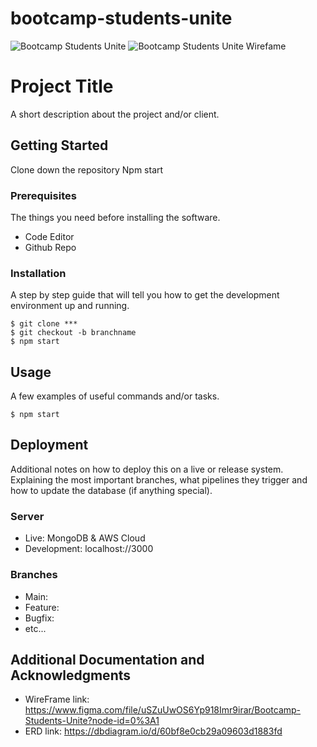 # bootcamp-students-unite
![Bootcamp Students Unite](https://user-images.githubusercontent.com/18708698/121244017-3e6b6b00-c853-11eb-8e4d-afe767744a38.png)
![Bootcamp Students Unite Wirefame](https://user-images.githubusercontent.com/18708698/121246667-44af1680-c856-11eb-93bf-3e0ba600f1e4.png)

# Project Title

A short description about the project and/or client.

## Getting Started

Clone down the repository
Npm start

### Prerequisites

The things you need before installing the software.

* Code Editor
* Github Repo


### Installation

A step by step guide that will tell you how to get the development environment up and running.

```
$ git clone ***
$ git checkout -b branchname
$ npm start
```

## Usage

A few examples of useful commands and/or tasks.

```
$ npm start
```

## Deployment

Additional notes on how to deploy this on a live or release system. Explaining the most important branches, what pipelines they trigger and how to update the database (if anything special).

### Server

* Live: MongoDB & AWS Cloud
* Development: localhost://3000

### Branches

* Main:
* Feature:
* Bugfix:
* etc...

## Additional Documentation and Acknowledgments

* WireFrame link: https://www.figma.com/file/uSZuUwOS6Yp918Imr9irar/Bootcamp-Students-Unite?node-id=0%3A1
* ERD link: https://dbdiagram.io/d/60bf8e0cb29a09603d1883fd

